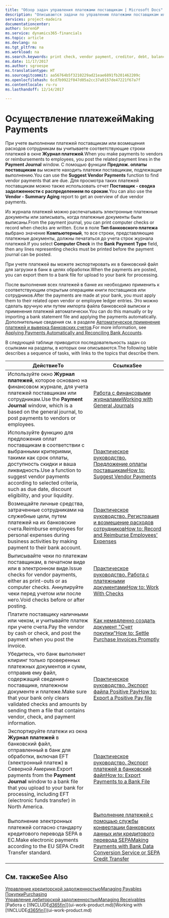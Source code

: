```yaml
---
title: "Обзор задач управления платежами поставщикам | Microsoft Docs"
description: "Описываются задачи по управлению платежами поставщикам или кредиторам, включая учет строк платежей и получение обзора сумм к оплате."
services: project-madeira
documentationcenter: 
author: SorenGP
ms.service: dynamics365-financials
ms.topic: article
ms.devlang: na
ms.tgt_pltfrm: na
ms.workload: na
ms.search.keywords: print check, vendor payment, creditor, debt, balance due, AP
ms.date: 11/17/2017
ms.author: sgroespe
ms.translationtype: HT
ms.sourcegitcommit: aa56764b5f3210229ad21eae6891fb201462209c
ms.openlocfilehash: 6cd7b9922f047d05a2cc37a9157de47221f67a7f
ms.contentlocale: ru-ru
ms.lasthandoff: 12/14/2017

---
```

# <a name="making-payments"></a><span data-ttu-id="c26d2-103">Осуществление платежей</span><span class="sxs-lookup"><span data-stu-id="c26d2-103">Making Payments</span></span>
<span data-ttu-id="c26d2-104">При учете выполнении платежей поставщикам или возмещения расходов сотрудникам вы учитываете соответствующие строки платежей в окне **Журнал платежей**.</span><span class="sxs-lookup"><span data-stu-id="c26d2-104">When you make payments to vendors or reimbursements to employees, you post the related payment lines in the **Payment Journal** window.</span></span> <span data-ttu-id="c26d2-105">С помощью функции **Предлож. оплаты поставщикам** вы можете находить платежи поставщикам, подлежащие выполнению.</span><span class="sxs-lookup"><span data-stu-id="c26d2-105">You can use the **Suggest Vendor Payments** function to find vendor payments that are due.</span></span> <span data-ttu-id="c26d2-106">Для просмотра таких платежей поставщикам можно также использовать отчет **Поставщик - сводка задолженности с распределением по срокам**.</span><span class="sxs-lookup"><span data-stu-id="c26d2-106">You can also use the **Vendor - Summary Aging** report to get an overview of due vendor payments.</span></span>

<span data-ttu-id="c26d2-107">Из журнала платежей можно распечатывать электронные платежные документы или записывать, когда платежные документы были выписаны.</span><span class="sxs-lookup"><span data-stu-id="c26d2-107">From the payment journal, you can print computer checks or record when checks are written.</span></span> <span data-ttu-id="c26d2-108">Если в поле **Тип банковского платежа** выбрано значение **Компьютерный**, то все строки, представляющие платежные документы, должны печататься до учета строк журнала платежей.</span><span class="sxs-lookup"><span data-stu-id="c26d2-108">If you select **Computer Check** in the **Bank Payment Type** field, then any lines representing checks must be printed before the payment journal can be posted.</span></span>

<span data-ttu-id="c26d2-109">При учете платежей вы можете экспортировать их в банковский файл для загрузки в банк в целях обработки.</span><span class="sxs-lookup"><span data-stu-id="c26d2-109">When the payments are posted, you can export them to a bank file for upload to your bank for processing.</span></span>

<span data-ttu-id="c26d2-110">После выполнения всех платежей в банке их необходимо применить к соответствующим открытым операциям книги поставщиков или сотрудников.</span><span class="sxs-lookup"><span data-stu-id="c26d2-110">After the payments are made at your bank, you must apply them to their related open vendor or employee ledger entries.</span></span> <span data-ttu-id="c26d2-111">Это можно сделать вручную или путем импорта файла банковской выписки и применения платежей автоматически.</span><span class="sxs-lookup"><span data-stu-id="c26d2-111">You can do this manually or by importing a bank statement file and applying the payments automatically.</span></span> <span data-ttu-id="c26d2-112">Дополнительные сведения см. в разделе [Автоматическое применение платежей и выверка банковских счетов](receivables-apply-payments-auto-reconcile-bank-accounts.md).</span><span class="sxs-lookup"><span data-stu-id="c26d2-112">For more information, see [Applying Payments Automatically and Reconciling Bank Accounts](receivables-apply-payments-auto-reconcile-bank-accounts.md).</span></span>

<span data-ttu-id="c26d2-113">В следующей таблице приводится последовательность задач со ссылками на разделы, в которых они описываются.</span><span class="sxs-lookup"><span data-stu-id="c26d2-113">The following table describes a sequence of tasks, with links to the topics that describe them.</span></span>

| <span data-ttu-id="c26d2-114">Действие</span><span class="sxs-lookup"><span data-stu-id="c26d2-114">To</span></span> | <span data-ttu-id="c26d2-115">Ссылка</span><span class="sxs-lookup"><span data-stu-id="c26d2-115">See</span></span> |
| --- | --- |
|<span data-ttu-id="c26d2-116">Используйте окно **Журнал платежей**, которое основано на финансовом журнале, для учета платежей поставщикам или сотрудникам.</span><span class="sxs-lookup"><span data-stu-id="c26d2-116">Use the **Payment Journal** window, which is a based on the general journal, to post payments to vendors or employees.</span></span>|[<span data-ttu-id="c26d2-117">Работа с финансовыми журналами</span><span class="sxs-lookup"><span data-stu-id="c26d2-117">Working with General Journals</span></span>](ui-work-general-journals.md)|
| <span data-ttu-id="c26d2-118">Используйте функцию для предложения оплат поставщикам в соответствии с выбранными критериями, такими как срок оплаты, доступность скидки и ваша ликвидность.</span><span class="sxs-lookup"><span data-stu-id="c26d2-118">Use a function to suggest vendor payments according to selected criteria, such as due date, discount eligibility, and your liquidity.</span></span> |[<span data-ttu-id="c26d2-119">Практическое руководство. Предложение оплаты поставщикам</span><span class="sxs-lookup"><span data-stu-id="c26d2-119">How to: Suggest Vendor Payments</span></span>](payables-how-suggest-vendor-payments.md) |
|<span data-ttu-id="c26d2-120">Возмещайте личные средства, затраченные сотрудниками на служебные цели, путем платежей на их банковские счета.</span><span class="sxs-lookup"><span data-stu-id="c26d2-120">Reimburse employees for personal expenses during business activities by making payment to their bank account.</span></span>|[<span data-ttu-id="c26d2-121">Практическое руководство. Регистрация и возмещение расходов сотрудников</span><span class="sxs-lookup"><span data-stu-id="c26d2-121">How to: Record and Reimburse Employees' Expenses</span></span>](finance-how-record-reimburse-employee-expenses.md)|
| <span data-ttu-id="c26d2-122">Выписывайте чеки по платежам поставщикам, в печатном виде или в электронном виде.</span><span class="sxs-lookup"><span data-stu-id="c26d2-122">Issue checks for vendor payments, either as print-outs or as computer checks.</span></span> <span data-ttu-id="c26d2-123">Аннулируйте чеки перед учетом или после него.</span><span class="sxs-lookup"><span data-stu-id="c26d2-123">Void checks before or after posting.</span></span> |[<span data-ttu-id="c26d2-124">Практическое руководство. Работа с платежными документами</span><span class="sxs-lookup"><span data-stu-id="c26d2-124">How to: Work With Checks</span></span>](payables-how-work-checks.md) |
| <span data-ttu-id="c26d2-125">Платите поставщику наличными или чеком, и учитывайте платеж при учете счета.</span><span class="sxs-lookup"><span data-stu-id="c26d2-125">Pay the vendor by cash or check, and post the payment when you post the invoice.</span></span> |[<span data-ttu-id="c26d2-126">Как немедленно создать документ "Счет покупки"</span><span class="sxs-lookup"><span data-stu-id="c26d2-126">How to: Settle Purchase Invoices Promptly</span></span>](finance-how-to-settle-purchase-invoices-promptly.md) |
| <span data-ttu-id="c26d2-127">Убедитесь, что банк выполняет клиринг только проверенных платежных документов и сумм, отправив ему файл, содержащий сведения о поставщике, платежном документе и платеже.</span><span class="sxs-lookup"><span data-stu-id="c26d2-127">Make sure that your bank only clears validated checks and amounts by sending them a file that contains vendor, check, and payment information.</span></span> |[<span data-ttu-id="c26d2-128">Практическое руководство. Экспорт файла Positive Pay</span><span class="sxs-lookup"><span data-stu-id="c26d2-128">How to: Export a Positive Pay file</span></span>](finance-how-positive-pay.md) |
|<span data-ttu-id="c26d2-129">Экспортируйте платежи из окна **Журнал платежей** в банковский файл, отправленный в банк для обработки, включая EFT (электронный платеж) в Северной Америке.</span><span class="sxs-lookup"><span data-stu-id="c26d2-129">Export payments from the **Payment Journal** window to a bank file that you upload to your bank for processing, including EFT (electronic funds transfer) in North America.</span></span> |[<span data-ttu-id="c26d2-130">Практическое руководство. Экспорт платежей в банковский файл</span><span class="sxs-lookup"><span data-stu-id="c26d2-130">How to: Export Payments to a Bank File</span></span>](payables-how-export-payments-bank-file.md)|
|<span data-ttu-id="c26d2-131">Выполнение электронных платежей согласно стандарту кредитового перевода SEPA в ЕС.</span><span class="sxs-lookup"><span data-stu-id="c26d2-131">Make electronic payments according to the EU SEPA Credit Transfer standard.</span></span>|[<span data-ttu-id="c26d2-132">Выполнение платежей с помощью службы конвертации банковских данных или кредитового перевода SEPA</span><span class="sxs-lookup"><span data-stu-id="c26d2-132">Making Payments with Bank Data Conversion Service or SEPA Credit Transfer</span></span>](finance-make-payments-with-bank-data-conversion-service-or-sepa-credit-transfer.md)|    

## <a name="see-also"></a><span data-ttu-id="c26d2-133">См. также</span><span class="sxs-lookup"><span data-stu-id="c26d2-133">See Also</span></span>
[<span data-ttu-id="c26d2-134">Управление кредиторской задолженностью</span><span class="sxs-lookup"><span data-stu-id="c26d2-134">Managing Payables</span></span>](payables-manage-payables.md)  
[<span data-ttu-id="c26d2-135">Покупки</span><span class="sxs-lookup"><span data-stu-id="c26d2-135">Purchasing</span></span>](purchasing-manage-purchasing.md)  
[<span data-ttu-id="c26d2-136">Управление дебиторской задолженностью</span><span class="sxs-lookup"><span data-stu-id="c26d2-136">Managing Receivables</span></span>](receivables-manage-receivables.md)  
<span data-ttu-id="c26d2-137">[Работа с [!INCLUDE[d365fin](includes/d365fin_md.md)]](ui-work-product.md)</span><span class="sxs-lookup"><span data-stu-id="c26d2-137">[Working with [!INCLUDE[d365fin](includes/d365fin_md.md)]](ui-work-product.md)</span></span>  

